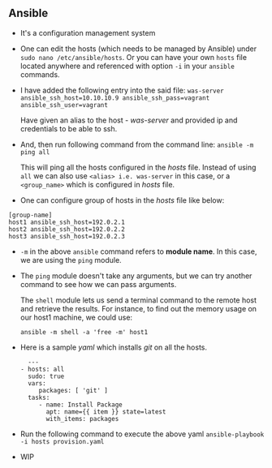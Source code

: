 ## Ansible

* It's a configuration management system

* One can edit the hosts (which needs to be managed by Ansible) under `sudo nano /etc/ansible/hosts`. Or you can have your own `hosts` file located anywhere and referenced with option `-i` in your `ansible` commands.

* I have added the following entry into the said file:
`was-server ansible_ssh_host=10.10.10.9 ansible_ssh_pass=vagrant ansible_ssh_user=vagrant`

  Have given an alias to the host - *was-server* and provided ip and credentials to be able to ssh.

* And, then run following command from the command line:
  `ansible -m ping all`

  This will ping all the hosts configured in the *hosts* file. Instead of using `all` we can also use `<alias> i.e. was-server` in this case, or a `<group_name>` which is configured in *hosts* file.

* One can configure group of hosts in the *hosts* file like below:
```
[group-name]
host1 ansible_ssh_host=192.0.2.1
host2 ansible_ssh_host=192.0.2.2
host3 ansible_ssh_host=192.0.2.3
```

* `-m` in the above `ansible` command refers to **module name**. In this case, we are using the `ping` module.

* The `ping` module doesn't take any arguments, but we can try another command to see how we can pass arguments.

  The `shell` module lets us send a terminal command to the remote host and retrieve the results. For instance, to find out the memory usage on our host1 machine, we could use:

  `ansible -m shell -a 'free -m' host1`

* Here is a sample *yaml* which installs *git* on all the hosts.

  ```
    ---
  - hosts: all
    sudo: true
    vars:
       packages: [ 'git' ]
    tasks:
       - name: Install Package
         apt: name={{ item }} state=latest
         with_items: packages
  ```

* Run the following command to execute the above yaml
  `ansible-playbook -i hosts provision.yaml`

* WIP
